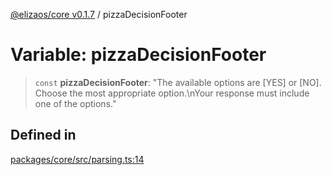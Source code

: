 [@elizaos/core v0.1.7](../index.md) / pizzaDecisionFooter

# Variable: pizzaDecisionFooter

> `const` **pizzaDecisionFooter**: "The available options are \[YES\] or \[NO\]. Choose the most appropriate option.\nYour response must include one of the options."

## Defined in

[packages/core/src/parsing.ts:14](https://github.com/JoeyKhd/eliza/blob/main/packages/core/src/parsing.ts#L14)
